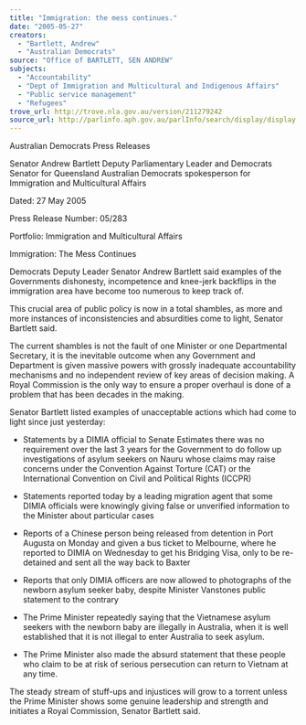 ```yaml
---
title: "Immigration: the mess continues."
date: "2005-05-27"
creators:
  - "Bartlett, Andrew"
  - "Australian Democrats"
source: "Office of BARTLETT, SEN ANDREW"
subjects:
  - "Accountability"
  - "Dept of Immigration and Multicultural and Indigenous Affairs"
  - "Public service management"
  - "Refugees"
trove_url: http://trove.nla.gov.au/version/211279242
source_url: http://parlinfo.aph.gov.au/parlInfo/search/display/display.w3p;query=Id%3A%22media/pressrel/O77G6%22
---
```


 Australian Democrats Press  Releases

 Senator Andrew Bartlett Deputy Parliamentary Leader and Democrats Senator  for Queensland Australian Democrats spokesperson for Immigration  and Multicultural Affairs

 Dated: 27 May 2005

 Press Release Number: 05/283

 Portfolio: Immigration and Multicultural Affairs

 Immigration: The Mess Continues

 Democrats Deputy Leader Senator Andrew Bartlett said examples of the Governments  dishonesty, incompetence and knee-jerk backflips in the immigration area have become too  numerous to keep track of.

 This crucial area of public policy is now in a total shambles, as more and more instances of  inconsistencies and absurdities come to light, Senator Bartlett said. 

 The current shambles is not the fault of one Minister or one Departmental Secretary, it is the  inevitable outcome when any Government and Department is given massive powers with  grossly inadequate accountability mechanisms and no independent review of key areas of  decision making. A Royal Commission is the only way to ensure a proper overhaul is done of a  problem that has been decades in the making.

 Senator Bartlett listed examples of unacceptable actions which had come to light since just  yesterday:

 - Statements by a DIMIA official to Senate Estimates there was no requirement over the last 3  years for the Government to do follow up investigations of asylum seekers on Nauru whose  claims may raise concerns under the Convention Against Torture (CAT) or the International  Convention on Civil and Political Rights (ICCPR)

 - Statements reported today by a leading migration agent that some DIMIA officials were  knowingly giving false or unverified information to the Minister about particular cases

 - Reports of a Chinese person being released from detention in Port Augusta on Monday and  given a bus ticket to Melbourne, where he reported to DIMIA on Wednesday to get his Bridging  Visa, only to be re-detained and sent all the way back to Baxter 

 - Reports that only DIMIA officers are now allowed to photographs of the newborn asylum  seeker baby, despite Minister Vanstones public statement to the contrary

 - The Prime Minister repeatedly saying that the Vietnamese asylum seekers with the newborn  baby are illegally in Australia, when it is well established that it is not illegal to enter Australia to  seek asylum.

 - The Prime Minister also made the absurd statement that these people who claim to be at risk  of serious persecution can return to Vietnam at any time.

 The steady stream of stuff-ups and injustices will grow to a torrent unless the Prime Minister  shows some genuine leadership and strength and initiates a Royal Commission, Senator  Bartlett said.

